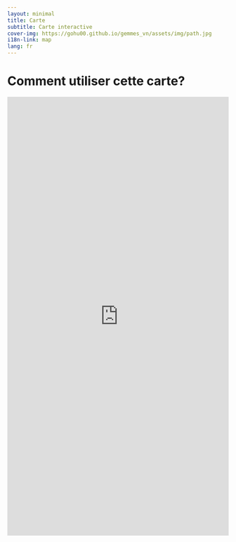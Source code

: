 ```yaml
---
layout: minimal
title: Carte
subtitle: Carte interactive
cover-img: https://gohu00.github.io/gemmes_vn/assets/img/path.jpg
i18n-link: map
lang: fr
---
```


<h1 class="text-center"> Comment utiliser cette carte? </h1>

<iframe ddd width="100%" height="1000px" left="0 px" zoom= "1" display= "block" src="https://remosat.usth.edu.vn/ecomore2"
allowfullscreen="allowfullscreen" frameBorder="0" overflow= "hidden"></iframe>